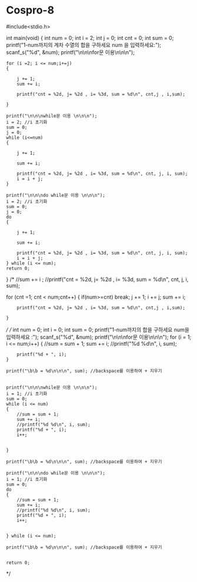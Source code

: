 # Cospro-8
  #include<stdio.h>

int main(void)
{
	int num = 0;
	int i = 2;
	int j = 0;
	int cnt = 0;
	int sum = 0;
	printf("1-num까지의 계차 수열의 합을 구하세요 num 을 입력하세요:");
	scanf_s("%d", &num);
	printf("\n\n\nfor문 이용\n\n\n");
	
	for (i =2; i <= num;i+=j)
	{
		
		j += 1;
		sum += i;
		
		printf("cnt = %2d, j= %2d , i= %3d, sum = %d\n", cnt,j , i,sum);
		
	}

	printf("\n\n\nwhile문 이용 \n\n\n");
	i = 2; //i 초기화
	sum = 0;
	j = 0;
	while (i<=num)
	{

		j += 1;
		
		sum += i;

		printf("cnt = %2d, j= %2d , i= %3d, sum = %d\n", cnt, j, i, sum);
		i = i + j;
	}

	printf("\n\n\ndo while문 이용 \n\n\n");
	i = 2; //i 초기화
	sum = 0;
	j = 0;
	do
	{

		j += 1;

		sum += i;

		printf("cnt = %2d, j= %2d , i= %3d, sum = %d\n", cnt, j, i, sum);
		i = i + j;
	} while (i <= num);
	return 0;
}
/*
//sum += i ;
//printf("cnt = %2d, j= %2d , i= %3d, sum = %d\n", cnt, j, i, sum);

for (cnt =1; cnt < num;cnt++)
	{
		if(num>=cnt) break;
		j += 1;
		i += j;
		sum += i;

		printf("cnt = %2d, j= %2d , i= %3d, sum = %d\n", cnt,j , i,sum);

	}

*/
/*
	int num = 0;
	int i = 0;
	int sum = 0;
	printf("1-num까지의 합을 구하세요 num을 입력하세요 :");
	scanf_s("%d", &num);
	printf("\n\n\nfor문 이용\n\n\n");
	for (i = 1; i <= num;i++)
	{
		//sum = sum + 1;
		sum += i;
		//printf("%d %d\n", i, sum);


		printf("%d + ", i);
	}

	printf("\b\b = %d\n\n\n", sum); //backspace를 이용하여 + 지우기


	printf("\n\n\nwhile문 이용 \n\n\n");
	i = 1; //i 초기화
	sum = 0;
	while (i <= num)
	{
		//sum = sum + 1;
		sum += i;
		//printf("%d %d\n", i, sum);
		printf("%d + ", i);
		i++;


	}

	printf("\b\b = %d\n\n\n", sum); //backspace를 이용하여 + 지우기

	printf("\n\n\ndo while문 이용 \n\n\n");
	i = 1; //i 초기화
	sum = 0;
	do
	{
		//sum = sum + 1;
		sum += i;
		//printf("%d %d\n", i, sum);
		printf("%d + ", i);
		i++;


	} while (i <= num);

	printf("\b\b = %d\n\n\n", sum); //backspace를 이용하여 + 지우기


	return 0;
*/
